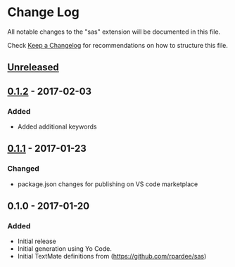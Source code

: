 # Change Log
All notable changes to the "sas" extension will be documented in this file.

Check [Keep a Changelog](http://keepachangelog.com/) for recommendations on how to structure this file.

## [Unreleased]

## [0.1.2] - 2017-02-03
### Added
- Added additional keywords

## [0.1.1] - 2017-01-23
### Changed
- package.json changes for publishing on VS code marketplace

## 0.1.0 - 2017-01-20
### Added
- Initial release
- Initial generation using Yo Code.
- Initial TextMate definitions from (https://github.com/rpardee/sas)

[Unreleased]: https://github.com/VaccineAndDrugEvaluationCentre/vscode-sas-language/compare/v0.1.2...HEAD
[0.1.2]: https://github.com/VaccineAndDrugEvaluationCentre/vscode-sas-language/compare/v0.1.1...v0.1.2
[0.1.1]: https://github.com/VaccineAndDrugEvaluationCentre/vscode-sas-language/compare/v0.1.0...v0.1.1
